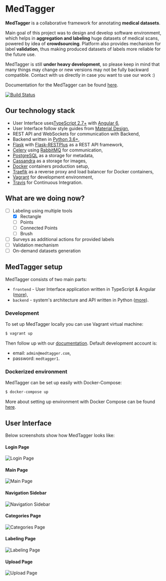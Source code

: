# MedTagger

**MedTagger** is a collaborative framework for annotating **medical datasets**.

Main goal of this project was to design and develop software environment,
which helps in **aggregation and labeling** huge datasets of medical scans,
powered by idea of **crowdsourcing**. Platform also provides mechanism for
label **validation**, thus making produced datasets of labels more reliable
for the future use.

MedTagger is still **under heavy development**, so please keep in mind that
many things may change or new versions may not be fully backward compatible.
Contact with us directly in case you want to use our work :)

Documentation for the MedTagger can be found [here](/docs).

[![Build Status](https://travis-ci.org/jpowie01/MedTagger.svg?branch=master)](https://travis-ci.org/jpowie01/MedTagger)

## Our technology stack

 - User Interface uses[TypeScript 2.7+](http://typescriptlang.org/) with [Angular 6](http://angular.io/),
 - User Interface follow style guides from [Material Design](http://material.angular.io/),
 - REST API and WebSockets for communication with Backend,
 - Backend written in [Python 3.6+](https://www.python.org),
 - [Flask](http://flask.pocoo.org/) with [Flask-RESTPlus](http://flask-restplus.readthedocs.io/) as a REST API framework,
 - [Celery](http://www.celeryproject.org/) using [RabbitMQ](https://www.rabbitmq.com/) for communication,
 - [PostgreSQL](https://www.postgresql.org/) as a storage for metadata,
 - [Cassandra](http://cassandra.apache.org/) as a storage for images,
 - [Docker](http://docker.com/) containers production setup,
 - [Traefik](https://traefik.io/) as a reverse proxy and load balancer for Docker containers,
 - [Vagrant](https://www.vagrantup.com) for development environment,
 - [Travis](http://travis-ci.org/) for Continuous Integration.

## What are we doing now?

 - [ ] Labeling using multiple tools
   - [x] Rectangle
   - [ ] Points
   - [ ] Connected Points
   - [ ] Brush
 - [ ] Surveys as additional actions for provided labels
 - [ ] Validation mechanism
 - [ ] On-demand datasets generation

## MedTagger setup

MedTagger consists of two main parts:
 - `frontend` - User Interface application written in TypeScript & Angular ([more](/frontend)),
 - `backend` - system's architecture and API written in Python ([more](/backend)).

### Development

To set up MedTagger locally you can use Vagrant virtual machine:

```bash
$ vagrant up
```

Then follow up with our [documentation](/docs). Default development account is:
 - email: `admin@medtagger.com`,
 - password: `medtagger1`.

### Dockerized environment

MedTagger can be set up easily with Docker-Compose:

```bash
$ docker-compose up
```

More about setting up environment with Docker Compose can be found [here](/docs/setup_with_docker_compose.md).

## User Interface

Below screenshots show how MedTagger looks like:

#### Login Page
![Login Page](/docs/assets/login_page.png)

#### Main Page
![Main Page](/docs/assets/main_page.png)

#### Navigation Sidebar
![Navigation Sidebar](/docs/assets/navigation_sidebar.png)

#### Categories Page
![Categories Page](/docs/assets/categories_page.png)

#### Labeling Page
![Labeling Page](/docs/assets/labelling_page.png)

#### Upload Page
![Upload Page](docs/assets/upload_page.png)
